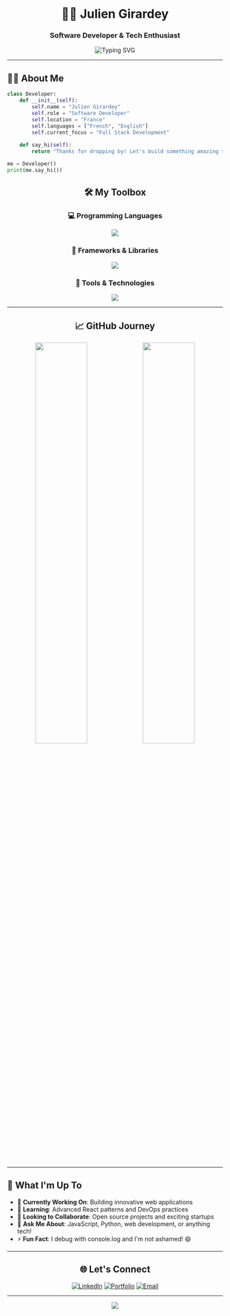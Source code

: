 <div align="center">
  
# 👨‍💻 Julien Girardey

### Software Developer & Tech Enthusiast

<img src="https://readme-typing-svg.herokuapp.com?font=Fira+Code&weight=500&size=25&pause=1000&color=FF6B6B&center=true&vCenter=true&width=435&lines=Welcome+to+my+GitHub!;Building+amazing+software;Always+coding+something+new;Let's+create+together!" alt="Typing SVG" />

</div>

---

## 🧑‍💻 About Me

```python
class Developer:
    def __init__(self):
        self.name = "Julien Girardey"
        self.role = "Software Developer"
        self.location = "France"
        self.languages = ["French", "English"]
        self.current_focus = "Full Stack Development"
    
    def say_hi(self):
        return "Thanks for dropping by! Let's build something amazing together 🚀"

me = Developer()
print(me.say_hi())
```

<div align="center">

## 🛠️ My Toolbox

### 💻 Programming Languages
<img src="https://skillicons.dev/icons?i=python,js,ts,c,html,css" />

### 🚀 Frameworks & Libraries
<img src="https://skillicons.dev/icons?i=react,nodejs,express,flask" />

### 🔧 Tools & Technologies
<img src="https://skillicons.dev/icons?i=git,docker,linux,vscode,mongodb,postgres" />

</div>

---

<div align="center">

## 📈 GitHub Journey

<img width="49%" src="https://github-readme-stats.vercel.app/api?username=JulienGirardey&show_icons=true&theme=radical&hide_border=true" />
<img width="49%" src="https://github-readme-streak-stats.herokuapp.com/?user=JulienGirardey&theme=radical&hide_border=true" />

</div>

---

## 🎯 What I'm Up To

- 🔭 **Currently Working On**: Building innovative web applications
- 🌱 **Learning**: Advanced React patterns and DevOps practices
- 👯 **Looking to Collaborate**: Open source projects and exciting startups
- 💬 **Ask Me About**: JavaScript, Python, web development, or anything tech!
- ⚡ **Fun Fact**: I debug with console.log and I'm not ashamed! 😄

---

<div align="center">

## 🌐 Let's Connect

[![LinkedIn](https://img.shields.io/badge/LinkedIn-%230077B5.svg?style=for-the-badge&logo=linkedin&logoColor=white)](https://www.linkedin.com/in/julien-girardey-820697252/)
[![Portfolio](https://img.shields.io/badge/Portfolio-%23000000.svg?style=for-the-badge&logo=firefox&logoColor=#FF7139)](https://your-portfolio.com)
[![Email](https://img.shields.io/badge/Email-D14836?style=for-the-badge&logo=gmail&logoColor=white)](mailto:juliengirardey2@gmail.com)

---

<img src="https://capsule-render.vercel.app/api?type=waving&color=gradient&height=100&section=footer"/>

</div>
